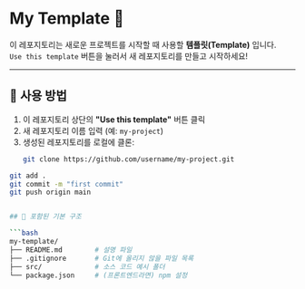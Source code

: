# My Template 🚀

이 레포지토리는 새로운 프로젝트를 시작할 때 사용할 **템플릿(Template)** 입니다.  
`Use this template` 버튼을 눌러서 새 레포지토리를 만들고 시작하세요!

---

## 📌 사용 방법

1. 이 레포지토리 상단의 **"Use this template"** 버튼 클릭  
2. 새 레포지토리 이름 입력 (예: `my-project`)  
3. 생성된 레포지토리를 로컬에 클론:
   ```bash
   git clone https://github.com/username/my-project.git
```bash
git add .
git commit -m "first commit"
git push origin main


## 📂 포함된 기본 구조

```bash
my-template/
├── README.md        # 설명 파일
├── .gitignore       # Git에 올리지 않을 파일 목록
├── src/             # 소스 코드 예시 폴더
└── package.json     # (프론트엔드라면) npm 설정
